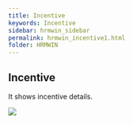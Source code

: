 ```yaml
---
title: Incentive
keywords: Incentive
sidebar: hrmwin_sidebar
permalink: hrmwin_incentive1.html
folder: HRMWIN
---
```


## Incentive


It shows incentive details.

![](http://docs.risersoft.com/hrmnirvana/ImagesExt/image8_180.jpg)

